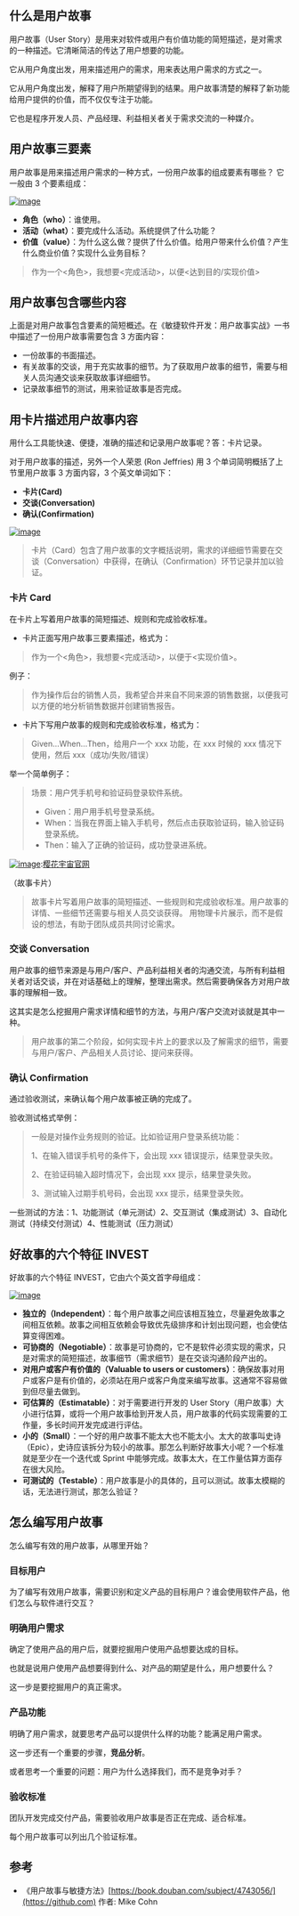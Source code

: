
## 什么是用户故事


用户故事（User Story）是用来对软件或用户有价值功能的简短描述，是对需求的一种描述。它清晰简洁的传达了用户想要的功能。


它从用户角度出发，用来描述用户的需求，用来表达用户需求的方式之一。


它从用户角度出发，解释了用户所期望得到的结果。用户故事清楚的解释了新功能给用户提供的价值，而不仅仅专注于功能。


它也是程序开发人员、产品经理、利益相关者关于需求交流的一种媒介。


## 用户故事三要素


用户故事是用来描述用户需求的一种方式，一份用户故事的组成要素有哪些？
它一般由 3 个要素组成：


[![image](https://img2024.cnblogs.com/blog/650581/202411/650581-20241117212007865-1257356736.png)](https://github.com)


* **角色（who）**：谁使用。
* **活动（what）**：要完成什么活动。系统提供了什么功能？
* **价值（value）**：为什么这么做？提供了什么价值。给用户带来什么价值？产生什么商业价值？实现什么业务目标？



> 作为一个\<角色\>，我想要\<完成活动\>，以便\<达到目的/实现价值\>


## 用户故事包含哪些内容


上面是对用户故事包含要素的简短概述。在《敏捷软件开发：用户故事实战》一书中描述了一份用户故事需要包含 3 方面内容：


* 一份故事的书面描述。
* 有关故事的交谈，用于充实故事的细节。为了获取用户故事的细节，需要与相关人员沟通交谈来获取故事详细细节。
* 记录故事细节的测试，用来验证故事是否完成。


## 用卡片描述用户故事内容


用什么工具能快速、便捷，准确的描述和记录用户故事呢？答：卡片记录。


对于用户故事的描述，另外一个人荣恩 (Ron Jeffries) 用 3 个单词简明概括了上节里用户故事 3 方面内容，3 个英文单词如下：


* **卡片(Card)**
* **交谈(Conversation)**
* **确认(Confirmation)**


[![image](https://img2024.cnblogs.com/blog/650581/202411/650581-20241117212005962-1949883101.png)](https://github.com)



> 卡片（Card）包含了用户故事的文字概括说明，需求的详细细节需要在交谈（Conversation）中获得，在确认（Confirmation）环节记录并加以验证。


### 卡片 Card


在卡片上写着用户故事的简短描述、规则和完成验收标准。


* 卡片正面写用户故事三要素描述，格式为：



> 作为一个\<角色\>，我想要\<完成活动\>，以便于\<实现价值\>。


例子：



> 作为操作后台的销售人员，我希望合并来自不同来源的销售数据，以便我可以方便的地分析销售数据并创建销售报告。


* 卡片下写用户故事的规则和完成验收标准，格式为：



> Given…When…Then，给用户一个 xxx 功能，在 xxx 时候的 xxx 情况下使用，然后 xxx（成功/失败/错误）


举一个简单例子：



> 场景：用户凭手机号和验证码登录软件系统。
> 
> 
> * Given：用户用手机号登录系统。
> * When：当我在界面上输入手机号，然后点击获取验证码，输入验证码登录系统。
> * Then：输入了正确的验证码，成功登录进系统。


[![image](https://img2024.cnblogs.com/blog/650581/202411/650581-20241117212006632-213841906.png)](https://github.com):[樱花宇宙官网](https://yzygzn.com)


（故事卡片）



> 故事卡片写着用户故事的简短描述、一些规则和完成验收标准。用户故事的详情、一些细节还需要与相关人员交谈获得。
> 用物理卡片展示，而不是假设的想法，有助于团队成员共同讨论需求。


### 交谈 Conversation


用户故事的细节来源是与用户/客户、产品利益相关者的沟通交流，与所有利益相关者对话交谈，并在对话基础上的理解，整理出需求。然后需要确保各方对用户故事的理解相一致。


这其实是怎么挖掘用户需求详情和细节的方法，与用户/客户交流对谈就是其中一种。



> 用户故事的第二个阶段，如何实现卡片上的要求以及了解需求的细节，需要与用户/客户、产品相关人员讨论、提问来获得。


### 确认 Confirmation


通过验收测试，来确认每个用户故事被正确的完成了。


验收测试格式举例：



> 一般是对操作业务规则的验证。比如验证用户登录系统功能：
> 
> 
> 1、在输入错误手机号的条件下，会出现 xxx 错误提示，结果登录失败。
> 
> 
> 2、在验证码输入超时情况下，会出现 xxx 提示，结果登录失败。
> 
> 
> 3、测试输入过期手机号码，会出现 xxx 提示，结果登录失败。


一些测试的方法：1、功能测试（单元测试）2、交互测试（集成测试）3、自动化测试（持续交付测试）4、性能测试（压力测试）


## 好故事的六个特征 INVEST


好故事的六个特征 INVEST，它由六个英文首字母组成：


[![image](https://img2024.cnblogs.com/blog/650581/202411/650581-20241117212006380-1392588902.png)](https://github.com)


* **独立的（Independent）**：每个用户故事之间应该相互独立，尽量避免故事之间相互依赖。故事之间相互依赖会导致优先级排序和计划出现问题，也会使估算变得困难。
* **可协商的（Negotiable）**：故事是可协商的，它不是软件必须实现的需求，只是对需求的简短描述，故事细节（需求细节）是在交谈沟通阶段产出的。
* **对用户或客户有价值的（Valuable to users or customers）**：确保故事对用户或客户是有价值的，必须站在用户或客户角度来编写故事。这通常不容易做到但尽量去做到。
* **可估算的（Estimatable）**：对于需要进行开发的 User Story（用户故事）大小进行估算，或将一个用户故事给到开发人员，用户故事的代码实现需要的工作量，多长时间开发完成进行评估。
* **小的（Small）**：一个好的用户故事不能太大也不能太小。太大的故事叫史诗（Epic），史诗应该拆分为较小的故事。那怎么判断好故事大小呢？一个标准就是至少在一个迭代或 Sprint 中能够完成。故事太大，在工作量估算方面存在很大风险。
* **可测试的（Testable）**：用户故事是小的具体的，且可以测试。故事太模糊的话，无法进行测试，那怎么验证？


## 怎么编写用户故事


怎么编写有效的用户故事，从哪里开始？


### 目标用户


为了编写有效用户故事，需要识别和定义产品的目标用户？谁会使用软件产品，他们怎么与软件进行交互？


### 明确用户需求


确定了使用产品的用户后，就要挖掘用户使用产品想要达成的目标。


也就是说用户使用产品想要得到什么、对产品的期望是什么，用户想要什么？


这一步是要挖掘用户的真正需求。


### 产品功能


明确了用户需求，就要思考产品可以提供什么样的功能？能满足用户需求。


这一步还有一个重要的步骤，**竞品分析**。


或者思考一个重要的问题：用户为什么选择我们，而不是竞争对手？


### 验收标准


团队开发完成交付产品，需要验收用户故事是否正在完成、适合标准。


每个用户故事可以列出几个验证标准。


## 参考


* 《用户故事与敏捷方法》[https://book.douban.com/subject/4743056/](https://github.com) 作者: Mike Cohn


